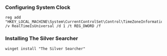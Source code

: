 ### Configuring System Clock 
```
reg add "HKEY_LOCAL_MACHINE\System\CurrentControlSet\Control\TimeZoneInformation" /v RealTimeIsUniversal /d 1 /t REG_DWORD /f
```
### Installing The Silver Searcher
```
winget install "The Silver Searcher"
```